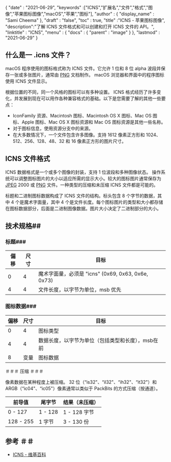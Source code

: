 {
  "date" : "2021-06-29",
  "keywords" :["ICNS","扩展名","文件","格式","图像","苹果图标图像","macOS","苹果","图标"],
  "author" : {
    "display_name" : "Sami Cheema"
},
  "draft" : "false",
  "toc" : true,
  "title" :"ICNS - 苹果图标图像",
  "description":"了解 ICNS 文件格式和可以创建和打开 ICNS 文件的 API。",
  "linktitle" : "ICNS",
  "menu" : {
    "docs" : {
      "parent" : "image"
}
},
  "lastmod" : "2021-06-29"
}

## 什么是一 .icns 文件？ ##

macOS 程序使用的图标格式称为 ICNS 文件。它允许 1 位和 8 位 alpha 波段并保存一张或多张图片，通常由 [PNG](/zh/image/png/) 文档制作。 macOS 浏览器和界面中的程序图标使用 ICNS 文件显示。

根据位置的不同，同一个风格的图标可以有多种设置。 ICNS 格式经历了许多变化，并发展到现在可以用作各种兼容格式的基础。以下是您需要了解的其他一些要点：

* IconFamily 资源、Macintosh 图标、Macintosh OS X 图标、Mac OS 图标、Apple 图标、Mac OS X 图标资源和 Mac OS 图标资源是其他一些名称。
* 对于图标信息，使用资源分支中的来源。
* 在大多数情况下，一个文件包含许多图像。支持 1612 像素正方形和 1024、512、256、128、48、32 和 16 像素正方形的图片尺寸。


## ICNS 文件格式 ##

ICNS 数据格式是一个或多个图像的封装，支持 1 位波段和多种图像状态。
操作系统可以调整图标图片的大小以适应所需的显示大小。较大的图标图片通常保存为 [JPEG](/zh/image/jpeg/) 2000 或 [PNG](/zh/image/png/) 文件。一种类型的压缩和未压缩 ICNS 文件都是可能的。

标题和二进制图标数据构成了 ICNS 文件的结构。标头包含 8 个字节的数据，其中 4 个是魔术字面量，其中 4 个是文件长度。每个图标图片的类型和大小都存储在图标数据部分，后面是二进制图像数据。图片大小决定了二进制部分的大小。

## 技术规格##

### 标题###

|偏移|尺寸|目标
---|---|---|
|0|4|魔术字面量，必须是 "icns" (0x69, 0x63, 0x6e, 0x73)
|4|4|文件长度，以字节为单位，msb 优先


### 图标数据###

|偏移|尺寸|目标
---|---|---|
|0|4|图标类型
|4|4|数据长度，以字节为单位（包括类型和长度），msb在前
|8|变量|图标数据

＃＃＃ 压缩 ＃＃＃

像素数据在某种程度上被压缩。 32 位（“is32"、“il32"、“ih32"、“it32"）和 ARGB（“ic04"、“ic05"）像素通常以类似于 PackBits 的方式压缩（按通道）。

|前导值|尾字节|结果（未压缩）
---|---|---|
|0 - 127|1 - 128|1 - 128 字节
|128 - 255|1 字节|3 - 130 份

## 参考 ＃＃

* [ICNS - 维基百科](https://en.wikipedia.org/wiki/Apple_Icon_Image_format)

